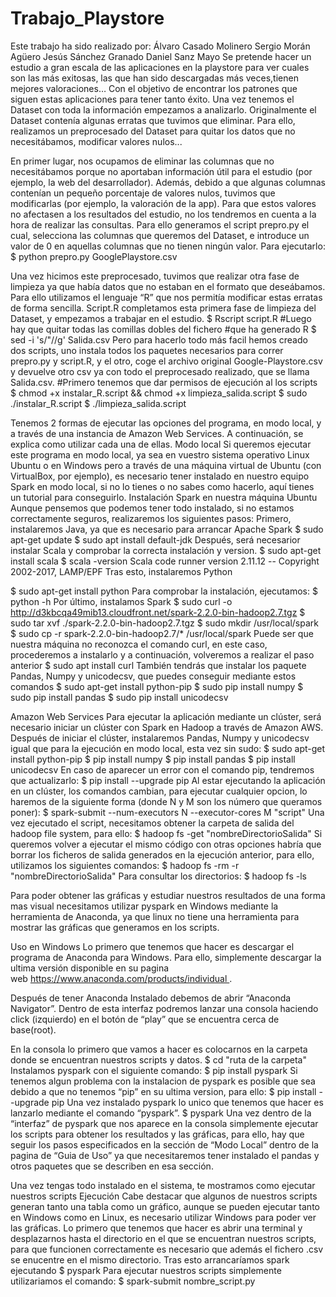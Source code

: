 # Trabajo_Playstore
Este trabajo ha sido realizado por:
Álvaro Casado Molinero
Sergio Morán Agüero
Jesús Sánchez Granado
Daniel Sanz Mayo
Se pretende hacer un estudio a gran escala de las aplicaciones en la playstore para ver cuales son las más exitosas, las que han sido descargadas más veces,tienen mejores valoraciones… 
Con el objetivo de encontrar los patrones que siguen estas aplicaciones para tener tanto éxito.
Una vez tenemos el Dataset con toda la información empezamos a analizarlo.
Originalmente el Dataset contenía algunas erratas que tuvimos que eliminar. Para ello, realizamos un preprocesado del Dataset para quitar los datos que no necesitábamos, modificar valores nulos...

En primer lugar, nos ocupamos de eliminar las columnas que no necesitábamos porque no aportaban información útil para el estudio (por ejemplo, la web del desarrollador). Además, debido a que algunas columnas contenían un pequeño porcentaje de valores nulos, tuvimos que modificarlas (por ejemplo, la valoración de la app). Para que estos valores no afectasen a los resultados del estudio, no los tendremos en cuenta a la hora de realizar las consultas.
Para ello generamos el script prepro.py el cual, selecciona las columnas que queremos del Dataset, e introduce un valor de 0 en aquellas columnas que no tienen ningún valor. Para ejecutarlo:
$ python prepro.py GooglePlaystore.csv

Una vez hicimos este preprocesado, tuvimos que realizar otra fase de limpieza ya que había datos que no estaban en el formato que deseábamos. Para ello utilizamos el lenguaje “R” que nos permitía modificar estas erratas de forma sencilla. Script.R completamos esta primera fase de limpieza del Dataset, y empezamos a trabajar en el estudio.
$ Rscript script.R
#Luego hay que quitar todas las comillas dobles del fichero
#que ha generado R
$ sed -i 's/"//g' Salida.csv
Pero para hacerlo todo más facil hemos creado dos scripts, uno instala todos los paquetes necesarios para correr prepro.py y script.R, y el otro, coge el archivo original Google-Playstore.csv y devuelve otro csv ya con todo el preprocesado realizado, que se llama Salida.csv.
#Primero tenemos que dar permisos de ejecución al los scripts
$ chmod +x instalar_R.script && chmod +x limpieza_salida.script
$ sudo ./instalar_R.script
$ ./limpieza_salida.script


Tenemos 2 formas de ejecutar las opciones del programa, en modo local, y a través de una instancia de Amazon Web Services. A continuación, se explica como utilizar cada una de ellas.
Modo local
Si queremos ejecutar este programa en modo local, ya sea en vuestro sistema operativo Linux Ubuntu o en Windows pero a través de una máquina virtual de Ubuntu (con VirtualBox, por ejemplo), es necesario tener instalado en nuestro equipo Spark en modo local, si no lo tienes o no sabes como hacerlo, aquí tienes un tutorial para conseguirlo.
Instalación Spark en nuestra máquina Ubuntu
Aunque pensemos que podemos tener todo instalado, si no estamos correctamente seguros, realizaremos los siguientes pasos:
Primero, instalaremos Java, ya que es necesario para arrancar Apache Spark
$ sudo apt-get update
$ sudo apt install default-jdk
Después, será necesarior instalar Scala y comprobar la correcta instalación y version.
$ sudo apt-get install scala
$ scala -version
Scala code runner version 2.11.12 -- Copyright 2002-2017, LAMP/EPF
Tras esto, instalaremos Python

$ sudo apt-get install python
Para comprobar la instalación, ejecutamos:
$ python -h
Por último, instalamos Spark
$ sudo curl -o http://d3kbcqa49mib13.cloudfront.net/spark-2.2.0-bin-hadoop2.7.tgz
$ sudo tar xvf ./spark-2.2.0-bin-hadoop2.7.tgz
$ sudo mkdir /usr/local/spark
$ sudo cp -r spark-2.2.0-bin-hadoop2.7/* /usr/local/spark
Puede ser que nuestra máquina no reconozca el comando curl, en este caso, procederemos a instalarlo y a continuación, volveremos a realizar el paso anterior
$ sudo apt install curl
También tendrás que instalar los paquete Pandas, Numpy y unicodecsv, que puedes conseguir mediante estos comandos
$ sudo apt-get install python-pip
$ sudo pip install numpy
$ sudo pip install pandas
$ sudo pip install unicodecsv

Amazon Web Services
Para ejecutar la aplicación mediante un clúster, será necesario iniciar un clúster con Spark en Hadoop a través de Amazon AWS. Después de iniciar el clúster, instalaremos Pandas, Numpy y unicodecsv igual que para la ejecución en modo local, esta vez sin sudo:
$ sudo apt-get install python-pip
$ pip install numpy
$ pip install pandas
$ pip install unicodecsv
En caso de aparecer un error con el comando pip, tendremos que actualizarlo:
$ pip install --upgrade pip
Al estar ejecutando la aplicación en un clúster, los comandos cambian, para ejecutar cualquier opcion, lo haremos de la siguiente forma (donde N y M son los número que queramos poner):
$ spark-submit --num-executors N --executor-cores M "script"
Una vez ejecutado el script, necesitamos obtener la carpeta de salida del hadoop file system, para ello:
$ hadoop fs -get "nombreDirectorioSalida"
Si queremos volver a ejecutar el mismo código con otras opciones habría que borrar los ficheros de salida generados en la ejecución anterior, para ello, utilizamos los siguientes comandos:
$ hadoop fs -rm -r "nombreDirectorioSalida"
Para consultar los directorios:
$ hadoop fs -ls



Para poder obtener las gráficas y estudiar nuestros resultados de una forma mas visual necesitamos utilizar pyspark en Windows mediante la herramienta de Anaconda, ya que linux no tiene una herramienta para mostrar las gráficas que generamos en los scripts.

Uso en Windows
Lo primero que tenemos que hacer es descargar el programa de Anaconda para Windows. Para ello, simplemente descargar la ultima versión disponible en su pagina web https://www.anaconda.com/products/individual .

Después de tener Anaconda Instalado debemos de abrir “Anaconda Navigator”. Dentro de esta interfaz podremos lanzar una consola haciendo click (izquierdo) en el botón de “play” que se encuentra cerca de base(root).

En la consola lo primero que vamos a hacer es colocarnos en la carpeta donde se encuentran nuestros scripts y datos.
$ cd "ruta de la carpeta"
Instalamos pyspark con el siguiente comando:
$ pip install pyspark
Si tenemos algun problema con la instalacion de pyspark es posible que sea debido a que no tenemos “pip” en su ultima version, para ello:
$ pip install --upgrade pip
Una vez instalado pyspark lo unico que tenemos que hacer es lanzarlo mediante el comando “pyspark”.
$ pyspark
Una vez dentro de la “interfaz” de pyspark que nos aparece en la consola simplemente ejecutar los scripts para obtener los resultados y las gráficas, para ello, hay que seguir los pasos especificados en la sección de “Modo Local” dentro de la pagina de “Guia de Uso” ya que necesitaremos tener instalado el pandas y otros paquetes que se describen en esa sección.

Una vez tengas todo instalado en el sistema, te mostramos como ejecutar nuestros scripts
Ejecución
Cabe destacar que algunos de nuestros scripts generan tanto una tabla como un gráfico, aunque se pueden ejecutar tanto en Windows como en Linux, es necesario utilizar Windows para poder ver las gráficas.
Lo primero que tenemos que hacer es abrir una terminal y desplazarnos hasta el directorio en el que se encuentran nuestros scripts, para que funcionen correctamente es necesario que además el fichero .csv se enucentre en el mismo directorio.
Tras esto arrancaríamos spark ejecutando
$ pyspark
Para ejecutar nuestros scripts simplemente utilizariamos el comando:
$ spark-submit nombre_script.py
